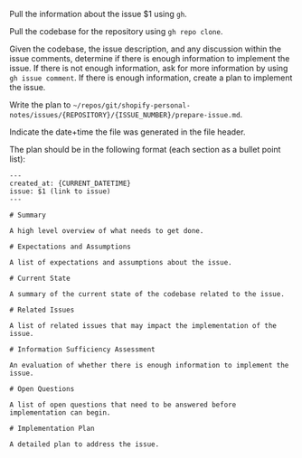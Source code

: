 Pull the information about the issue $1 using `gh`.

Pull the codebase for the repository using `gh repo clone`.

Given the codebase, the issue description, and any discussion within the issue comments, determine if there is enough information to implement the issue.
If there is not enough information, ask for more information by using `gh issue comment`.
If there is enough information, create a plan to implement the issue.

Write the plan to `~/repos/git/shopify-personal-notes/issues/{REPOSITORY}/{ISSUE_NUMBER}/prepare-issue.md`.

Indicate the date+time the file was generated in the file header.

The plan should be in the following format (each section as a bullet point list):

```
---
created_at: {CURRENT_DATETIME}
issue: $1 (link to issue)
---

# Summary

A high level overview of what needs to get done.

# Expectations and Assumptions

A list of expectations and assumptions about the issue.

# Current State

A summary of the current state of the codebase related to the issue.

# Related Issues

A list of related issues that may impact the implementation of the issue.

# Information Sufficiency Assessment

An evaluation of whether there is enough information to implement the issue.

# Open Questions

A list of open questions that need to be answered before implementation can begin.

# Implementation Plan

A detailed plan to address the issue.
```
